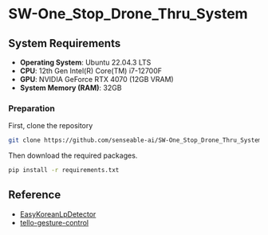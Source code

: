 # SW-One_Stop_Drone_Thru_System

## System Requirements
- **Operating System**: Ubuntu 22.04.3 LTS
- **CPU**: 12th Gen Intel(R) Core(TM) i7-12700F
- **GPU**: NVIDIA GeForce RTX 4070 (12GB VRAM)
- **System Memory (RAM)**: 32GB

### Preparation
First, clone the repository
```bash
git clone https://github.com/senseable-ai/SW-One_Stop_Drone_Thru_System.git
```
Then download the required packages.
```bash
pip install -r requirements.txt
```


## Reference
- [EasyKoreanLpDetector](https://github.com/gyupro/EasyKoreanLpDetector)
- [tello-gesture-control](https://github.com/kinivi/tello-gesture-control)
